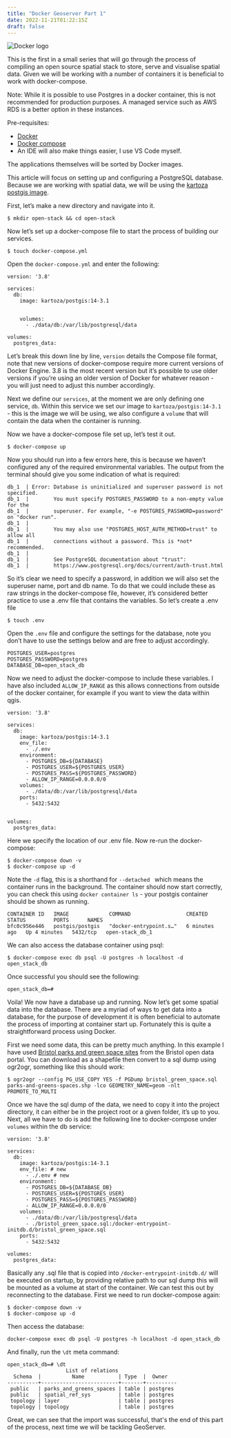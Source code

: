 ```yaml
---
title: "Docker Geoserver Part 1"
date: 2022-11-21T01:22:15Z
draft: false
---
```


![Docker logo](https://joekbullard-django-blog.s3.amazonaws.com/media/markdownx/bc55f853-76c7-4bcb-b0ea-a2ea590d0f8c.png)

This is the first in a small series that will go through the process of compiling an open source spatial stack to store, serve and visualise spatial data. Given we will be working with a number of containers it is beneficial to work with docker-compose. 

Note: While it is possible to use Postgres in a docker container, this is not recommended for production purposes. A managed service such as AWS RDS is a better option in these instances. 

Pre-requisites: 

*  [Docker](https://docs.docker.com/get-docker/) 
*  [Docker compose](https://docs.docker.com/compose/install/) 
*  An IDE will also make things easier, I use VS Code myself.

The applications themselves will be sorted by Docker images.

This article will focus on setting up and configuring a PostgreSQL database. Because we are working with spatial data, we will be using the [kartoza postgis image](https://hub.docker.com/r/kartoza/postgis/).

First, let’s make a new directory and navigate into it.

```console
$ mkdir open-stack && cd open-stack
```

Now let’s set up a docker-compose file to start the process of building our services.

```console
$ touch docker-compose.yml
```

Open the `docker-compose.yml` and enter the following:

```docker
version: '3.8'

services:
  db:
    image: kartoza/postgis:14-3.1


    volumes:
      - ./data/db:/var/lib/postgresql/data

volumes:
  postgres_data:
```

Let’s break this down line by line, `version` details the Compose file format, note that new versions of docker-compose require more current versions of Docker Engine. 3.8 is the most recent version but it’s possible to use older versions if you’re using an older version of Docker for whatever reason - you will just need to adjust this number accordingly.

Next we define our `services`, at the moment we are only defining one service, `db`. Within this service we set our image to `kartoza/postgis:14-3.1
` - this is the image we will be using, we also configure a `volume` that will contain the data when the container is running.

Now we have a docker-compose file set up, let’s test it out.

```console
$ docker-compose up
```

Now you should run into a few errors here, this is because we haven’t configured any of the required environmental variables. The output from the terminal should give you some indication of what is required:

```shell
db_1  | Error: Database is uninitialized and superuser password is not specified.
db_1  |        You must specify POSTGRES_PASSWORD to a non-empty value for the
db_1  |        superuser. For example, "-e POSTGRES_PASSWORD=password" on "docker run".
db_1  | 
db_1  |        You may also use "POSTGRES_HOST_AUTH_METHOD=trust" to allow all
db_1  |        connections without a password. This is *not* recommended.
db_1  | 
db_1  |        See PostgreSQL documentation about "trust":
db_1  |        https://www.postgresql.org/docs/current/auth-trust.html
```

So it’s clear we need to specify a password, in addition we will also set the superuser name, port and db name. To do that we could include these as raw strings in the docker-compose file, however, it’s considered better practice to use a .env file that contains the variables. So let’s create a .env file

```shell
$ touch .env
```

Open the `.env` file and configure the settings for the database, note you don’t have to use the settings below and are free to adjust accordingly.

```
POSTGRES_USER=postgres
POSTGRES_PASSWORD=postgres
DATABASE_DB=open_stack_db
``` 

Now we need to adjust the docker-compose to include these variables. I have also included `ALLOW_IP_RANGE` as this allows connections from outside of the docker container, for example if you want to view the data within qgis.

```docker
version: '3.8'

services:
  db:
    image: kartoza/postgis:14-3.1
    env_file:
      - ./.env
    environment:
      - POSTGRES_DB=${DATABASE}
      - POSTGRES_USER=${POSTGRES_USER}
      - POSTGRES_PASS=${POSTGRES_PASSWORD}
      - ALLOW_IP_RANGE=0.0.0.0/0
    volumes:
      - ./data/db:/var/lib/postgresql/data
    ports:
      - 5432:5432


volumes:
  postgres_data:
```

Here we specify the location of our .env file. Now re-run the docker-compose:

```shell
$ docker-compose down -v
$ docker-compose up -d
```

Note the `-d` flag, this is a shorthand for `--detached ` which means the container runs in the background. The container should now start correctly, you can check this using `docker container ls` - your postgis container should be shown as running.

```shell
CONTAINER ID   IMAGE             COMMAND                  CREATED         STATUS         PORTS      NAMES
bfc0c956e446   postgis/postgis   "docker-entrypoint.s…"   6 minutes ago   Up 4 minutes   5432/tcp   open-stack_db_1
```

We can also access the database container using psql:

```shell
$ docker-compose exec db psql -U postgres -h localhost -d open_stack_db
``` 

Once successful you should see the following:

```psql
open_stack_db=# 
```

Voila! We now have a database up and running. Now let’s get some spatial data into the database. There are a myriad of ways to get data into a database, for the purpose of development it is often beneficial to automate the process of importing at container start up. Fortunately this is quite a straightforward process using Docker. 

First we need some data, this can be pretty much anything. In this example I have used [Bristol parks and green space sites](https://opendata.bristol.gov.uk/explore/dataset/parks-and-greens-spaces/table/?location=13,51.49672,-2.5781&basemap=jawg.streets) from the Bristol open data portal. You can download as a shapefile then convert to a sql dump 
using ogr2ogr, something like this should work:

```shell
$ ogr2ogr --config PG_USE_COPY YES -f PGDump bristol_green_space.sql parks-and-greens-spaces.shp -lco GEOMETRY_NAME=geom -nlt PROMOTE_TO_MULTI
```
Once we have the sql dump of the data, we need to copy it into the project directory, it can either be in the project root or a given folder, it’s up to you. Next, all we have to do is add the following line to docker-compose under `volumes` within the db service:

```docker
version: '3.8'

services:
  db:
    image: kartoza/postgis:14-3.1
    env_file: # new
      - ./.env # new
    environment:
      - POSTGRES_DB=${DATABASE_DB}
      - POSTGRES_USER=${POSTGRES_USER}
      - POSTGRES_PASS=${POSTGRES_PASSWORD}
      - ALLOW_IP_RANGE=0.0.0.0/0
    volumes:
      - ./data/db:/var/lib/postgresql/data
      - ./bristol_green_space.sql:/docker-entrypoint-initdb.d/bristol_green_space.sql
    ports:
      - 5432:5432

volumes:
  postgres_data:
```

Basically any .sql file that is copied into `/docker-entrypoint-initdb.d/` will be executed on startup, by providing relative path to our sql dump this will be mounted as a volume at start of the container. We can test this out by reconnecting to the database. First we need to run docker-compose again:

```console
$ docker-compose down -v
$ docker-compose up -d
```

Then access the database:

```shell
docker-compose exec db psql -U postgres -h localhost -d open_stack_db
```
And finally, run the `\dt` meta command:

```psql
open_stack_db=# \dt
                   List of relations
  Schema  |          Name           | Type  |  Owner   
----------+-------------------------+-------+----------
 public   | parks_and_greens_spaces | table | postgres
 public   | spatial_ref_sys         | table | postgres
 topology | layer                   | table | postgres
 topology | topology                | table | postgres
```
Great, we can see that the import was successful, that's the end of this part of the process, next time we will be tackling GeoServer.